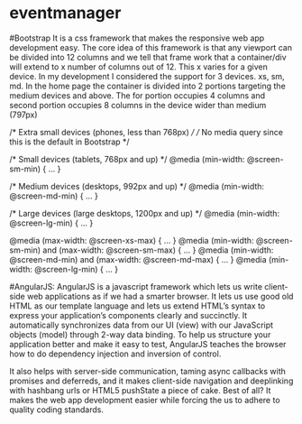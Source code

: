 # eventmanager

#Bootstrap 
It is a css framework that makes the responsive web app development easy. The core idea of this framework is that any viewport can be divided into 12 columns and we tell that frame work that a container/div will extend to x number of columns out of 12. This x varies for a given device. In my development I considered the support for 3 devices. xs, sm, md. In the home page the container is divided into 2 portions targeting the medium devices and above. The for portion occupies 4 columns and second portion occupies 8 columns in the device wider than medium (797px)

/* Extra small devices (phones, less than 768px) */
/* No media query since this is the default in Bootstrap */

/* Small devices (tablets, 768px and up) */
@media (min-width: @screen-sm-min) { ... }

/* Medium devices (desktops, 992px and up) */
@media (min-width: @screen-md-min) { ... }

/* Large devices (large desktops, 1200px and up) */
@media (min-width: @screen-lg-min) { … }

@media (max-width: @screen-xs-max) { ... }
@media (min-width: @screen-sm-min) and (max-width: @screen-sm-max) { ... }
@media (min-width: @screen-md-min) and (max-width: @screen-md-max) { ... }
@media (min-width: @screen-lg-min) { … }

#AngularJS:
AngularJS is a javascript framework which lets us write client-side web applications as if we had a smarter browser. It lets us use good old HTML as our template language and lets us extend HTML’s syntax to express your application’s components clearly and succinctly. It automatically synchronizes data from our UI (view) with our JavaScript objects (model) through 2-way data binding. To help us structure your application better and make it easy to test, AngularJS teaches the browser how to do dependency injection and inversion of control.

It also helps with server-side communication, taming async callbacks with promises and deferreds, and it makes client-side navigation and deeplinking with hashbang urls or HTML5 pushState a piece of cake. Best of all? It makes the web app development easier while forcing the us to adhere to quality coding standards.